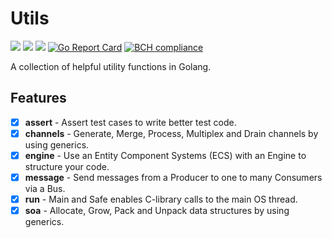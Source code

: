 # Utils

[![](https://img.shields.io/github/license/andygeiss/utils)](https://github.com/andygeiss/utils/blob/main/LICENSE)
[![](https://img.shields.io/github/v/release/andygeiss/utils)](https://github.com/andygeiss/utils/releases)
[![](https://img.shields.io/github/go-mod/go-version/andygeiss/utils)](https://github.com/andygeiss/utils)
[![Go Report Card](https://goreportcard.com/badge/github.com/andygeiss/utils)](https://goreportcard.com/report/github.com/andygeiss/utils)
[![BCH compliance](https://bettercodehub.com/edge/badge/andygeiss/utils?branch=main)](https://bettercodehub.com/)

A collection of helpful utility functions in Golang.

## Features

- [x] **assert** - Assert test cases to write better test code. 
- [x] **channels** - Generate, Merge, Process, Multiplex and Drain channels by using generics.
- [x] **engine** - Use an Entity Component Systems (ECS) with an Engine to structure your code.
- [x] **message** - Send messages from a Producer to one to many Consumers via a Bus.
- [x] **run** - Main and Safe enables C-library calls to the main OS thread.
- [x] **soa** - Allocate, Grow, Pack and Unpack data structures by using generics.
